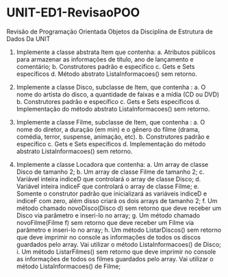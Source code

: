 # UNIT-ED1-RevisaoPOO
Revisão de Programação Orientada Objetos da Disciplina de Estrutura de Dados Da UNIT

1. Implemente a classe abstrata Item que contenha:
a.	Atributos públicos para armazenar as informações de título, ano de lançamento e comentário;
b.	Construtores padrão e específico
c.	Gets e Sets específicos
d.	Método abstrato ListaInformacoes() sem retorno.


2. Implemente a classe Disco, subclasse de Item, que contenha :
a.	O nome do artista do disco, a quantidade de faixas e a mídia (CD ou DVD) 
b.	Construtores padrão e específico
c.	Gets e Sets específicos
d.	Implementação do método abstrato ListaInformacoes() sem retorno.


3. Implemente a classe Filme, subclasse de Item, que contenha :
a.	O nome do diretor, a duração (em min) e o gênero do filme (drama, comédia, terror, suspense, animação, etc). 
b.	Construtores padrão e específico
c.	Gets e Sets específicos
d.	Implementação do método abstrato ListaInformacoes() sem retorno.


4. Implemente a classe Locadora que contenha:
a.	Um array de classe Disco de tamanho 2;
b.	Um array de classe Filme de tamanho 2;
c.	Variável inteira indiceD que controlará o array de classe Disco;
d.	Variável inteira indiceF que controlará o array de classe Filme;
e.	Somente o construtor padrão que inicializará as variáveis indiceD e indiceF com zero, além disso criará os dois arrays de tamanho 2;
f.	Um método chamado novoDisco(Disco d) sem retorno que deve receber um Disco via parâmetro e inseri-lo no array;
g.	Um método chamado novoFilme(Filme f) sem retorno que deve receber um Filme via parâmetro e inseri-lo no array;
h.	Um método ListarDiscos() sem retorno que deve imprimir no console as informações de todos os discos guardados pelo array. Vai utilizar o método ListaInformacoes() de Disco;
i.	Um método ListarFilmes() sem retorno que deve imprimir no console as informações de todos os filmes guardados pelo array. Vai utilizar o método ListaInformacoes() de Filme;

